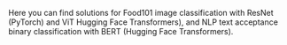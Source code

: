 Here you can find solutions for Food101 image classification with ResNet (PyTorch) and ViT Hugging Face Transformers), and NLP text acceptance binary classification with BERT (Hugging Face Transformers).
